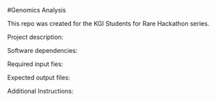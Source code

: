 #Genomics Analysis 

This repo was created for the KGI Students for Rare Hackathon series. 

Project description:

Software dependencies:

Required input fies:

Expected output files:

Additional Instructions:

